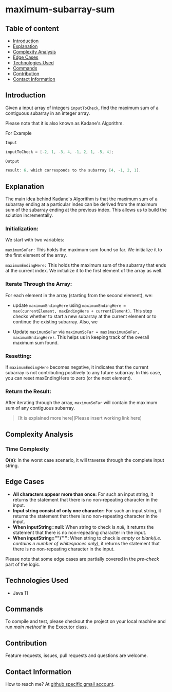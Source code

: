 # maximum-subarray-sum

## Table of content

- [Introduction](#introduction)
- [Explanation](#explanation)
- [Complexity Analysis](#complexity-analysis)
- [Edge Cases](#edge-cases)
- [Technologies Used](#technologies-used)
- [Commands](#commands)
- [Contribution](#contribution)
- [Contact Information](#contact-information)

## Introduction

Given a input array of integers `inputToCheck`, find the maximum sum of a contiguous subarray in an integer array.

Please note that it is also known as Kadane's Algorithm.

For Example

```java
Input

inputToCheck = [-2, 1, -3, 4, -1, 2, 1, -5, 4];

Output

result: 6, which corresponds to the subarray [4, -1, 2, 1].
```

## Explanation

The main idea behind Kadane's Algorithm is that the maximum sum of a subarray ending at a particular index can be derived from the maximum sum of the subarray ending at the previous index. This allows us to build the solution incrementally.

### Initialization:

We start with two variables:

`maximumSoFar:` This holds the maximum sum found so far. We initialize it to the first element of the array.

`maximumEndingHere:` This holds tthe maximum sum of the subarray that ends at the current index. We initialize it to the first element of the array as well.

### Iterate Through the Array:

For each element in the array (starting from the second element), we:

- update `maximumEndingHere` using `maximumEndingHere = max(currentElement, maxEndingHere + currentElement)`. This step checks whether to start a new subarray at the current element or to continue the existing subarray. Also, we

- Update `maximumSoFar` via `maximumSoFar = max(maximumSoFar, maximumEndingHere)`. This helps us in keeping track of the overall maximum sum found.

### Resetting:

If `maximumEndingHere` becomes negative, it indicates that the current subarray is not contributing positively to any future subarray. In this case, you can reset maxEndingHere to zero (or the next element).

### Return the Result:

After iterating through the array, `maximumSoFar` will contain the maximum sum of any contiguous subarray.

> [It is explained more here](Please insert working link here)

## Complexity Analysis

### Time Complexity

**O(n)**: In the worst case scenario, it will traverse through the complete input string.

## Edge Cases

- **All characters appear more than once:** For such an input string, it returns the statement that there is no non-repeating character in the input.
- **Input string consist of only one character:** For such an input string, it returns the statement that there is no non-repeating character in the input.
- **When inputString=null:** When string to check is _null_, it returns the statement that there is no non-repeating character in the input.
- **When inputString=""/" ":** When string to check is _empty_ or _blank(i.e. contains n number of whitespaces only)_, it returns the statement that there is no non-repeating character in the input.

Please note that some edge cases are partially covered in the _pre-check_ part of the logic.

## Technologies Used

- Java 11

## Commands

To compile and test, please checkout the project on your local machine and run _main method_ in the Executor class.

## Contribution

Feature requests, issues, pull requests and questions are welcome.

## Contact Information

How to reach me? At [github specific gmail account](mailto:syedumerahmedcode@gmail.com?subject=[GitHub]%20Hello%20from%20Github).
